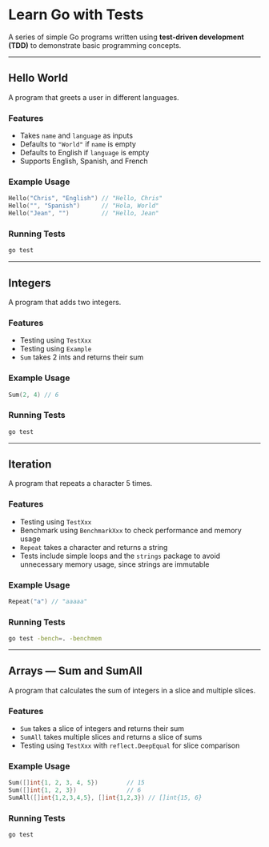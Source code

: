 # Learn Go with Tests

A series of simple Go programs written using **test-driven development (TDD)** to demonstrate basic programming concepts.

---

## Hello World

A program that greets a user in different languages.

### Features

* Takes `name` and `language` as inputs
* Defaults to `"World"` if `name` is empty
* Defaults to English if `language` is empty
* Supports English, Spanish, and French

### Example Usage

```go
Hello("Chris", "English") // "Hello, Chris"
Hello("", "Spanish")      // "Hola, World"
Hello("Jean", "")         // "Hello, Jean"
```

### Running Tests

```bash
go test
```

---

## Integers

A program that adds two integers.

### Features

* Testing using `TestXxx`
* Testing using `Example`
* `Sum` takes 2 ints and returns their sum

### Example Usage

```go
Sum(2, 4) // 6
```

### Running Tests

```bash
go test
```

---

## Iteration

A program that repeats a character 5 times.

### Features

* Testing using `TestXxx`
* Benchmark using `BenchmarkXxx` to check performance and memory usage
* `Repeat` takes a character and returns a string
* Tests include simple loops and the `strings` package to avoid unnecessary memory usage, since strings are immutable

### Example Usage

```go
Repeat("a") // "aaaaa"
```

### Running Tests

```bash
go test -bench=. -benchmem
```

---

## Arrays — Sum and SumAll

A program that calculates the sum of integers in a slice and multiple slices.

### Features

* `Sum` takes a slice of integers and returns their sum
* `SumAll` takes multiple slices and returns a slice of sums
* Testing using `TestXxx` with `reflect.DeepEqual` for slice comparison

### Example Usage

```go
Sum([]int{1, 2, 3, 4, 5})        // 15
Sum([]int{1, 2, 3})              // 6
SumAll([]int{1,2,3,4,5}, []int{1,2,3}) // []int{15, 6}
```

### Running Tests

```bash
go test
```
